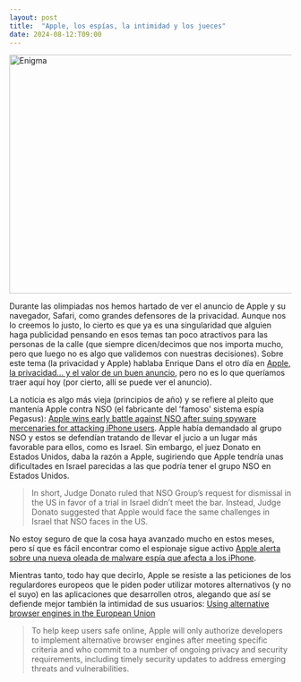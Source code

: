 ```yaml
---
layout: post
title:  "Apple, los espías, la intimidad y los jueces"
date: 2024-08-12:T09:00
---
```

<a data-flickr-embed="true" href="https://www.flickr.com/photos/fernand0/39855842155/in/photolist-22k1LXj-23HVBjk-e4kT3v" title="Enigma"><img src="https://live.staticflickr.com/4771/39855842155_056cf6ec83_z.jpg" width="640" height="427" alt="Enigma"/></a><script async src="//embedr.flickr.com/assets/client-code.js" charset="utf-8"></script>

Durante las olimpiadas nos hemos hartado de ver el anuncio de Apple y su navegador, Safari, como grandes defensores de la privacidad. Aunque nos lo creemos lo justo, lo cierto es que ya es una singularidad que alguien haga publicidad pensando en esos temas tan poco atractivos para las personas de la calle (que siempre dicen/decimos que nos importa mucho, pero que luego no es algo que validemos con nuestras decisiones). Sobre este tema (la privacidad y Apple) hablaba Enrique Dans el otro día en <a href="https://www.enriquedans.com/2024/07/apple-la-privacidad-y-el-valor-de-un-buen-anuncio.html">Apple, la privacidad… y el valor de un buen anuncio</a>, pero no es lo que queríamos traer aquí hoy (por cierto, allí se puede ver el anuncio).

La noticia es algo más vieja (principios de año) y se refiere al pleito que mantenía Apple contra NSO (el fabricante del 'famoso' sistema espía Pegasus): <a href="https://9to5mac.com/2024/01/23/apple-vs-nso-filing/">Apple wins early battle against NSO after suing spyware mercenaries for attacking iPhone users</a>.
Apple había demandado al grupo NSO y estos se defendían tratando de llevar el jucio a un lugar más favorable para ellos, como es Israel.
Sin embargo, el juez Donato en Estados Unidos, daba la razón a Apple, sugiriendo que Apple tendría unas dificultades en Israel parecidas a las que podría tener el grupo NSO en Estados Unidos.

<blockquote>
In short, Judge Donato ruled that NSO Group’s request for dismissal in the US in favor of a trial in Israel didn’t meet the bar. Instead, Judge Donato suggested that Apple would face the same challenges in Israel that NSO faces in the US.
</blockquote>

No estoy seguro de que la cosa haya avanzado mucho en estos meses, pero sí que es fácil encontrar como el espionaje sigue activo <a href="https://elcomercio.pe/tecnologia/ciberseguridad/apple-alerta-sobre-una-nueva-oleada-de-malware-espia-que-afecta-a-los-iphone-noticia/">Apple alerta sobre una nueva oleada de malware espía que afecta a los iPhone</a>.

Mientras tanto, todo hay que decirlo, Apple se resiste a las peticiones de los regulardores europeos que le piden poder utilizar motores alternativos (y no el suyo) en las aplicaciones que desarrollen otros, alegando que así se defiende mejor también la intimidad de sus usuarios: <a hreF="https://developer.apple.com/support/alternative-browser-engines/">Using alternative browser engines in the European Union</A>

<blockquote>
To help keep users safe online, Apple will only authorize developers to implement alternative browser engines after meeting specific criteria and who commit to a number of ongoing privacy and security requirements, including timely security updates to address emerging threats and vulnerabilities.
</blockquote>

